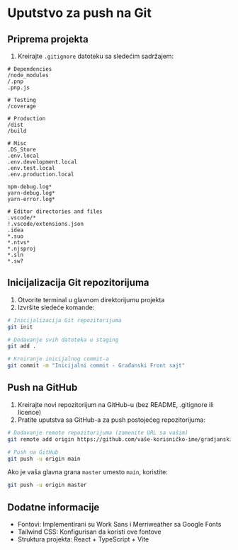 # Uputstvo za push na Git

## Priprema projekta

1. Kreirajte `.gitignore` datoteku sa sledećim sadržajem:

```
# Dependencies
/node_modules
/.pnp
.pnp.js

# Testing
/coverage

# Production
/dist
/build

# Misc
.DS_Store
.env.local
.env.development.local
.env.test.local
.env.production.local

npm-debug.log*
yarn-debug.log*
yarn-error.log*

# Editor directories and files
.vscode/*
!.vscode/extensions.json
.idea
*.suo
*.ntvs*
*.njsproj
*.sln
*.sw?
```

## Inicijalizacija Git repozitorijuma

1. Otvorite terminal u glavnom direktorijumu projekta
2. Izvršite sledeće komande:

```bash
# Inicijalizacija Git repozitorijuma
git init

# Dodavanje svih datoteka u staging
git add .

# Kreiranje inicijalnog commit-a
git commit -m "Inicijalni commit - Građanski Front sajt"
```

## Push na GitHub

1. Kreirajte novi repozitorijum na GitHub-u (bez README, .gitignore ili licence)
2. Pratite uputstva sa GitHub-a za push postojećeg repozitorijuma:

```bash
# Dodavanje remote repozitorijuma (zamenite URL sa vašim)
git remote add origin https://github.com/vaše-korisničko-ime/gradjanski-front-sajt.git

# Push na GitHub
git push -u origin main
```

Ako je vaša glavna grana `master` umesto `main`, koristite:

```bash
git push -u origin master
```

## Dodatne informacije

- Fontovi: Implementirani su Work Sans i Merriweather sa Google Fonts
- Tailwind CSS: Konfigurisan da koristi ove fontove
- Struktura projekta: React + TypeScript + Vite 